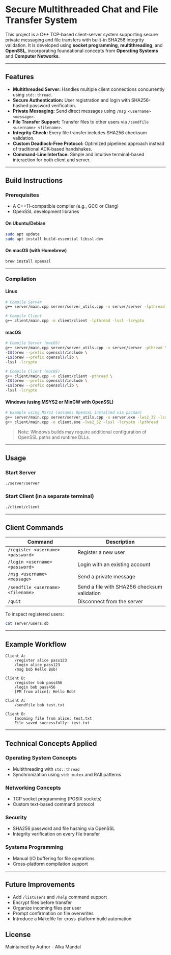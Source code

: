 # Secure Multithreaded Chat and File Transfer System

This project is a C++ TCP-based client-server system supporting secure private messaging and file transfers with built-in SHA256 integrity validation. It is developed using **socket programming**, **multithreading**, and **OpenSSL**, incorporating foundational concepts from **Operating Systems** and **Computer Networks**.

---

## Features

* **Multithreaded Server:** Handles multiple client connections concurrently using `std::thread`.
* **Secure Authentication:** User registration and login with SHA256-hashed password verification.
* **Private Messaging:** Send direct messages using `/msg <username> <message>`.
* **File Transfer Support:** Transfer files to other users via `/sendfile <username> <filename>`.
* **Integrity Check:** Every file transfer includes SHA256 checksum validation.
* **Custom Deadlock-Free Protocol:** Optimized pipelined approach instead of traditional ACK-based handshakes.
* **Command-Line Interface:** Simple and intuitive terminal-based interaction for both client and server.

---

## Build Instructions

### Prerequisites

* A C++11-compatible compiler (e.g., GCC or Clang)
* OpenSSL development libraries

#### On Ubuntu/Debian

```bash
sudo apt update
sudo apt install build-essential libssl-dev
```

#### On macOS (with Homebrew)

```bash
brew install openssl
```

---

### Compilation

#### Linux

```bash
# Compile Server
g++ server/main.cpp server/server_utils.cpp -o server/server -lpthread -lssl -lcrypto

# Compile Client
g++ client/main.cpp -o client/client -lpthread -lssl -lcrypto
```

#### macOS

```bash
# Compile Server (macOS)
g++ server/main.cpp server/server_utils.cpp -o server/server -pthread \
-I$(brew --prefix openssl)/include \
-L$(brew --prefix openssl)/lib \
-lssl -lcrypto

# Compile Client (macOS)
g++ client/main.cpp -o client/client -pthread \
-I$(brew --prefix openssl)/include \
-L$(brew --prefix openssl)/lib \
-lssl -lcrypto
```

#### Windows (using MSYS2 or MinGW with OpenSSL)

```bash
# Example using MSYS2 (assumes OpenSSL installed via pacman)
g++ server/main.cpp server/server_utils.cpp -o server.exe -lws2_32 -lssl -lcrypto -lpthread
g++ client/main.cpp -o client.exe -lws2_32 -lssl -lcrypto -lpthread
```

> Note: Windows builds may require additional configuration of OpenSSL paths and runtime DLLs.

---

## Usage

### Start Server

```bash
./server/server
```

### Start Client (in a separate terminal)

```bash
./client/client
```

---

## Client Commands

| Command                           | Description                                 |
| --------------------------------- | ------------------------------------------- |
| `/register <username> <password>` | Register a new user                         |
| `/login <username> <password>`    | Login with an existing account              |
| `/msg <username> <message>`       | Send a private message                      |
| `/sendfile <username> <filename>` | Send a file with SHA256 checksum validation |
| `/quit`                           | Disconnect from the server                  |

To inspect registered users:

```bash
cat server/users.db
```

---

## Example Workflow

```
Client A:
    /register alice pass123
    /login alice pass123
    /msg bob Hello Bob!

Client B:
    /register bob pass456
    /login bob pass456
    [PM from alice]: Hello Bob!

Client A:
    /sendfile bob test.txt

Client B:
    Incoming file from alice: test.txt
    File saved successfully: test.txt
```

---

## Technical Concepts Applied

### Operating System Concepts

* Multithreading with `std::thread`
* Synchronization using `std::mutex` and RAII patterns

### Networking Concepts

* TCP socket programming (POSIX sockets)
* Custom text-based command protocol

### Security

* SHA256 password and file hashing via OpenSSL
* Integrity verification on every file transfer

### Systems Programming

* Manual I/O buffering for file operations
* Cross-platform compilation support

---

## Future Improvements

* Add `/listusers` and `/help` command support
* Encrypt files before transfer
* Organize incoming files per user
* Prompt confirmation on file overwrites
* Introduce a Makefile for cross-platform build automation

## License

Maintained by Author - Alku Mandal
